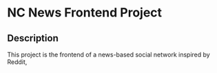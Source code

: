 # NC News Frontend Project

## Description

This project is the frontend of a news-based social network inspired by Reddit,
